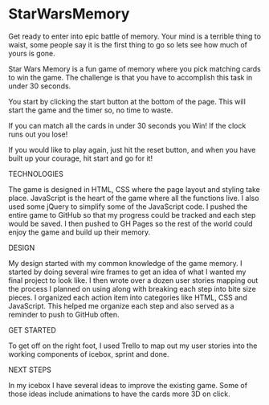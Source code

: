# StarWarsMemory

Get ready to enter into epic battle of memory. Your mind is a terrible thing to waist, some
people say it is the first thing to go so lets see how much of yours is gone. 

Star Wars Memory is a fun game of memory where you pick matching cards to win the game.
The challenge is that you have to accomplish this task in under 30 seconds.

You start by clicking the start button at the bottom of the page.
This will start the game and the timer so, no time to waste.

If you can match all the cards in under 30 seconds you Win!
If the clock runs out you lose!

If you would like to play again, just hit the reset button,
and when you have built up your courage, hit start and go for it!

TECHNOLOGIES

The game is designed in HTML, CSS where the page layout and styling take 
place. JavaScript is the heart of the game where all the functions live.
I also used some jQuery to simplify some of the JavaScript code. I pushed
the entire game to GitHub so that my progress could be tracked and each 
step would be saved. I then pushed to GH Pages so the rest of the world could
enjoy the game and build up their memory.  

DESIGN

My design started with my common knowledge of the game memory. I started by 
doing several wire frames to get an idea of what I wanted my final project to
look like. I then wrote over a dozen user stories mapping out the process I 
planned on using along with breaking each step into bite size pieces. I organized 
each action item into categories like HTML, CSS and JavaScript. This helped me 
organize each step and also served as a reminder to push to GitHub often.

GET STARTED

To get off on the right foot, I used Trello to map out my user stories into
the working components of icebox, sprint and done.

NEXT STEPS

In my icebox I have several ideas to improve the existing game. Some of those 
ideas include animations to have the cards more 3D on click. 




